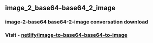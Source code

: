 ## image_2_base64-base64_2_image
### image-2-base64 base64-2-image conversation download

### Visit - [netlify/image-to-base64-base64-to-image](https://image-to-base64-base64-to-image.netlify.app/)
